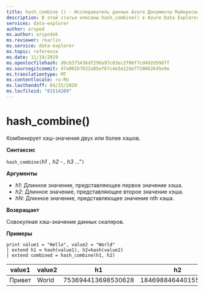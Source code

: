 ```yaml
---
title: hash_combine () - Исследователь данных Azure Документы Майкрософт
description: В этой статье описаны hash_combine() в Azure Data Explorer.
services: data-explorer
author: orspod
ms.author: orspodek
ms.reviewer: rkarlin
ms.service: data-explorer
ms.topic: reference
ms.date: 11/19/2019
ms.openlocfilehash: d0c6375436df298a97c03ec2f06f7cd492d59d7f
ms.sourcegitcommit: 47a002b7032a05ef67c4e5e12de7720062645e9e
ms.translationtype: MT
ms.contentlocale: ru-RU
ms.lasthandoff: 04/15/2020
ms.locfileid: "81514269"
---
```

# <a name="hash_combine"></a>hash_combine()

Комбинирует хэш-значения двух или более хэшов.

**Синтаксис**

`hash_combine(`*h1* `,` *h2* -`,` *h3* ..."`)`

**Аргументы**

* *h1*: Длинное значение, представляющее первое значение хэша.
* *h2*: Длинное значение, представляющее второе значение хэша.
* *hN*: Длинное значение, представляющее значение nth хэша.

**Возвращает**

Совокупная хэш-значение данных скаляров.

**Примеры**

```kusto
print value1 = "Hello", value2 = "World"
| extend h1 = hash(value1), h2=hash(value2)
| extend combined = hash_combine(h1, h2)
```

|value1|value2|h1|h2|Комбинированный|
|---|---|---|---|---|
|Привет|World|753694413698530628|1846988464401551951|-1440138333540407281|